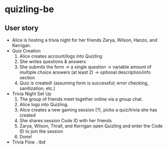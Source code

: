 # quizling-be


## User story
- Alice is hosting a trivia night for her friends Zarya, Wilson, Hanzo, and Kerrigan.
- Quiz Creation
  1. Alice creates account/logs into Quizling
  2. She writes questions & answers
  3. She submits the form
    -> a single question
    -> variable amount of multiple choice answers (at least 2)
    -> optional description/info section
  4. Quiz is created! (assuming form is successful; error checking, sanitization, etc.)
- Trivia Night Set Up
  1. The group of friends meet together online via a group chat.
  2. Alice logs into Quizling.
  3. Alice creates a new gaming session (?), picks a quiz/trivia she has created
  4. She shares session Code ID with her friends
  5. Zarya, Wilson, Thrall, and Kerrigan open Quizling and enter the Code ID to join the session
  6. Done!
- Trivia Flow
  . tbd